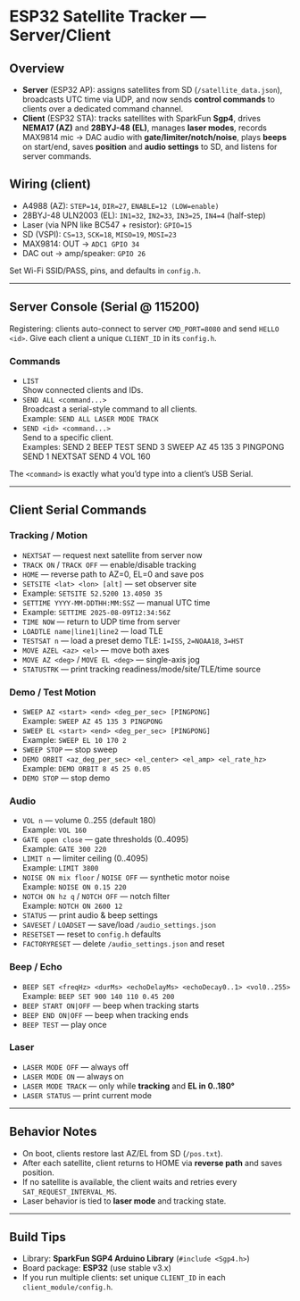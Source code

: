 # ESP32 Satellite Tracker — Server/Client

## Overview
- **Server** (ESP32 AP): assigns satellites from SD (`/satellite_data.json`), broadcasts UTC time via UDP, and now sends **control commands** to clients over a dedicated command channel.
- **Client** (ESP32 STA): tracks satellites with SparkFun **Sgp4**, drives **NEMA17 (AZ)** and **28BYJ-48 (EL)**, manages **laser modes**, records MAX9814 mic → DAC audio with **gate/limiter/notch/noise**, plays **beeps** on start/end, saves **position** and **audio settings** to SD, and listens for server commands.

## Wiring (client)
- A4988 (AZ): `STEP=14`, `DIR=27`, `ENABLE=12 (LOW=enable)`
- 28BYJ-48 ULN2003 (EL): `IN1=32`, `IN2=33`, `IN3=25`, `IN4=4` (half-step)
- Laser (via NPN like BC547 + resistor): `GPIO=15`
- SD (VSPI): `CS=13`, `SCK=18`, `MISO=19`, `MOSI=23`
- MAX9814: OUT → `ADC1 GPIO 34`
- DAC out → amp/speaker: `GPIO 26`

Set Wi-Fi SSID/PASS, pins, and defaults in `config.h`.

---

## Server Console (Serial @ 115200)

Registering: clients auto-connect to server `CMD_PORT=8080` and send `HELLO <id>`. Give each client a unique `CLIENT_ID` in its `config.h`.

### Commands
- `LIST`  
  Show connected clients and IDs.
- `SEND ALL <command...>`  
  Broadcast a serial-style command to all clients.  
  Example: `SEND ALL LASER MODE TRACK`
- `SEND <id> <command...>`  
  Send to a specific client.  
  Examples:
  SEND 2 BEEP TEST
  SEND 3 SWEEP AZ 45 135 3 PINGPONG
  SEND 1 NEXTSAT
  SEND 4 VOL 160
  
The `<command>` is exactly what you’d type into a client’s USB Serial.

---

## Client Serial Commands

### Tracking / Motion
- `NEXTSAT` — request next satellite from server now  
- `TRACK ON` / `TRACK OFF` — enable/disable tracking  
- `HOME` — reverse path to AZ=0, EL=0 and save pos  
- `SETSITE <lat> <lon> [alt]` — set observer site  
- Example: `SETSITE 52.5200 13.4050 35`
- `SETTIME YYYY-MM-DDTHH:MM:SSZ` — manual UTC time  
- Example: `SETTIME 2025-08-09T12:34:56Z`
- `TIME NOW` — return to UDP time from server  
- `LOADTLE name|line1|line2` — load TLE  
- `TESTSAT n` — load a preset demo TLE: `1=ISS`, `2=NOAA18`, `3=HST`  
- `MOVE AZEL <az> <el>` — move both axes  
- `MOVE AZ <deg>` / `MOVE EL <deg>` — single-axis jog  
- `STATUSTRK` — print tracking readiness/mode/site/TLE/time source

### Demo / Test Motion
- `SWEEP AZ <start> <end> <deg_per_sec> [PINGPONG]`  
Example: `SWEEP AZ 45 135 3 PINGPONG`
- `SWEEP EL <start> <end> <deg_per_sec> [PINGPONG]`  
Example: `SWEEP EL 10 170 2`
- `SWEEP STOP` — stop sweep  
- `DEMO ORBIT <az_deg_per_sec> <el_center> <el_amp> <el_rate_hz>`  
Example: `DEMO ORBIT 8 45 25 0.05`
- `DEMO STOP` — stop demo

### Audio
- `VOL n` — volume 0..255 (default 180)  
Example: `VOL 160`
- `GATE open close` — gate thresholds (0..4095)  
Example: `GATE 300 220`
- `LIMIT n` — limiter ceiling (0..4095)  
Example: `LIMIT 3800`
- `NOISE ON mix floor` / `NOISE OFF` — synthetic motor noise  
Example: `NOISE ON 0.15 220`
- `NOTCH ON hz q` / `NOTCH OFF` — notch filter  
Example: `NOTCH ON 2600 12`
- `STATUS` — print audio & beep settings  
- `SAVESET` / `LOADSET` — save/load `/audio_settings.json`  
- `RESETSET` — reset to `config.h` defaults  
- `FACTORYRESET` — delete `/audio_settings.json` and reset

### Beep / Echo
- `BEEP SET <freqHz> <durMs> <echoDelayMs> <echoDecay0..1> <vol0..255>`  
Example: `BEEP SET 900 140 110 0.45 200`
- `BEEP START ON|OFF` — beep when tracking starts  
- `BEEP END ON|OFF` — beep when tracking ends  
- `BEEP TEST` — play once

### Laser
- `LASER MODE OFF` — always off  
- `LASER MODE ON` — always on  
- `LASER MODE TRACK` — only while **tracking** and **EL in 0..180°**  
- `LASER STATUS` — print current mode

---

## Behavior Notes
- On boot, clients restore last AZ/EL from SD (`/pos.txt`).
- After each satellite, client returns to HOME via **reverse path** and saves position.
- If no satellite is available, the client waits and retries every `SAT_REQUEST_INTERVAL_MS`.
- Laser behavior is tied to **laser mode** and tracking state.

---

## Build Tips
- Library: **SparkFun SGP4 Arduino Library** (`#include <Sgp4.h>`)
- Board package: **ESP32** (use stable v3.x)
- If you run multiple clients: set unique `CLIENT_ID` in each `client_module/config.h`.
